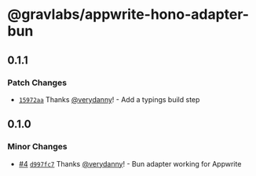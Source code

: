 # @gravlabs/appwrite-hono-adapter-bun

## 0.1.1

### Patch Changes

- [`15972aa`](https://github.com/verydanny/appwrite-adapters/commit/15972aa77608ffa2fd1b0008b484401f57f83a82) Thanks [@verydanny](https://github.com/verydanny)! - Add a typings build step

## 0.1.0

### Minor Changes

- [#4](https://github.com/verydanny/appwrite-adapters/pull/4) [`d997fc7`](https://github.com/verydanny/appwrite-adapters/commit/d997fc7e8c94ca1655905c96dc270f77dffd6f6f) Thanks [@verydanny](https://github.com/verydanny)! - Bun adapter working for Appwrite
